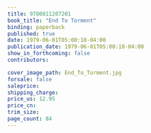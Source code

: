 ```yaml
---
title: 9780811207201
book_title: "End To Torment"
binding: paperback
published: true
date: 1979-06-01T05:00:18-04:00
publication_date: 1979-06-01T05:00:18-04:00
show_in_forthcoming: false
contributors:

cover_image_path: End_To_Torment.jpg
forsale: false
saleprice:
shipping_charge:
price_us: 12.95
price_cn:
trim_size:
page_count: 84
---
```


